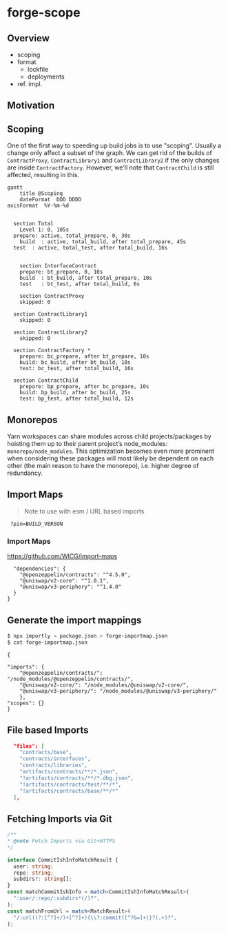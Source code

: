 # forge-scope

## Overview

- scoping
- format
    - lockfile
    - deployments
- ref. impl.


## Motivation



## Scoping

One of the first way to speeding up build jobs is to use "scoping". 
Usually a change only affect a subset of the graph. 
We can get rid of the builds of `ContractProxy`, `ContractLibrary1` and `ContractLibrary2` if the only changes 
are inside `ContractFactory`. However, we'll note that `ContractChild` is still affected, resulting in this.

```mermaid
gantt
	title @Scoping
	dateFormat  DDD DDDD
axisFormat  %Y-%m-%d


  section Total
	Level 1: 0, 105s
  prepare: active, total_prepare, 0, 30s
	build  : active, total_build, after total_prepare, 45s
  test  : active, total_test, after total_build, 16s


	section InterfaceContract
	prepare: bt_prepare, 0, 10s
	build  : bt_build, after total_prepare, 10s
	test   : bt_test, after total_build, 6s

	section ContractProxy
	skipped: 0

  section ContractLibrary1
	skipped: 0

  section ContractLibrary2
	skipped: 0

  section ContractFactory *
	prepare: bc_prepare, after bt_prepare, 10s
	build: bc_build, after bt_build, 10s
	test: bc_test, after total_build, 16s

  section ContractChild
	prepare: bp_prepare, after bc_prepare, 10s
	build: bp_build, after bc_build, 25s
	test: bp_test, after total_build, 12s
```


## Monorepos


Yarn workspaces can share modules across child projects/packages by hoisting them up to their parent project’s node_modules: `monorepo/node_modules`. This optimization becomes even more prominent when considering these packages will most likely be dependent on each other (the main reason to have the monorepo), i.e. higher degree of redundancy.


## Import Maps


> Note to use with esm / URL based imports

```shell=
 ?pin=BUILD_VERSON
```

### Import Maps 

https://github.com/WICG/import-maps

```jsonc 
  "dependencies": {
    "@openzeppelin/contracts": "^4.5.0",
    "@uniswap/v2-core": "^1.0.1",
    "@uniswap/v3-periphery": "^1.4.0"
  }
}
```
## Generate the import mappings 

```sh 
$ npx importly < package.json > forge-importmap.json
$ cat forge-importmap.json
```

```jsonc 
{

"imports": {
	"@openzeppelin/contracts/": "/node_modules/@openzeppelin/contracts/",
	"@uniswap/v2-core/": "/node_modules/@uniswap/v2-core/",
	"@uniswap/v3-periphery/": "/node_modules/@uniswap/v3-periphery/"
	},
"scopes": {}
}
```

## File based Imports

```json 
  "files": [
    "contracts/base",
    "contracts/interfaces",
    "contracts/libraries",
    "artifacts/contracts/**/*.json",
    "!artifacts/contracts/**/*.dbg.json",
    "!artifacts/contracts/test/**/*",
    "!artifacts/contracts/base/**/*"
  ],

```


## Fetching Imports via Git 

```	ts
/**
* @note Fetch Imports via Git+HTTPS
*/

interface CommitIshInfoMatchResult {
  user: string;
  repo: string;
  subdirs?: string[];
}
const matchCommitIshInfo = match<CommitIshInfoMatchResult>(
  ":user/:repo/:subdirs*(/)?",
);
const matchFromUrl = match<MatchResult>(
  "/:url((?:[^?]+/)+[^?]+){\\?:commit([^?&=]+)}?(.+)?",
);
```
